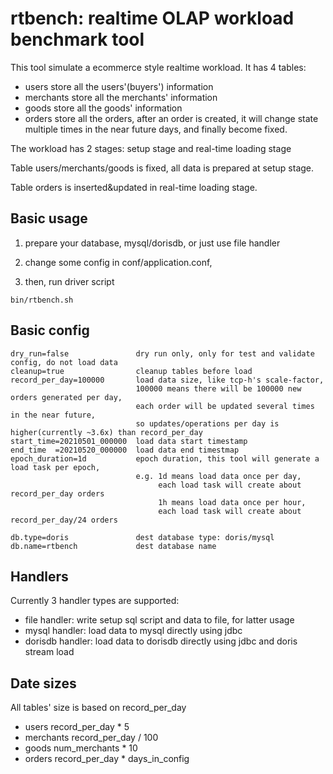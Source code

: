 # rtbench: realtime OLAP workload benchmark tool

This tool simulate a ecommerce style realtime workload. It has 4 tables:

* users store all the users'(buyers') information
* merchants store all the merchants' information
* goods store all the goods' information
* orders store all the orders, after an order is created, it will change state multiple times in the near future days, and finally become fixed.

The workload has 2 stages: setup stage and real-time loading stage

Table users/merchants/goods is fixed, all data is prepared at setup stage.

Table orders is inserted&updated in real-time loading stage.

## Basic usage

1. prepare your database, mysql/dorisdb, or just use file handler

2. change some config in conf/application.conf,

3. then, run driver script

```
bin/rtbench.sh

```

## Basic config

```
dry_run=false               dry run only, only for test and validate config, do not load data
cleanup=true                cleanup tables before load
record_per_day=100000       load data size, like tcp-h's scale-factor,
                            100000 means there will be 100000 new orders generated per day,
                            each order will be updated several times in the near future,
                            so updates/operations per day is higher(currently ~3.6x) than record_per_day
start_time=20210501_000000  load data start timestamp
end_time  =20210520_000000  load data end timestmap
epoch_duration=1d           epoch duration, this tool will generate a load task per epoch,
                            e.g. 1d means load data once per day,
                                 each load task will create about record_per_day orders
                                 1h means load data once per hour,
                                 each load task will create about record_per_day/24 orders

db.type=doris               dest database type: doris/mysql
db.name=rtbench             dest database name
```


## Handlers

Currently 3 handler types are supported:

* file handler: write setup sql script and data to file, for latter usage
* mysql handler: load data to mysql directly using jdbc
* dorisdb handler: load data to dorisdb directly using jdbc and doris stream load


## Date sizes

All tables' size is based on record_per_day

* users     record_per_day * 5
* merchants record_per_day / 100
* goods     num_merchants * 10
* orders    record_per_day * days_in_config


